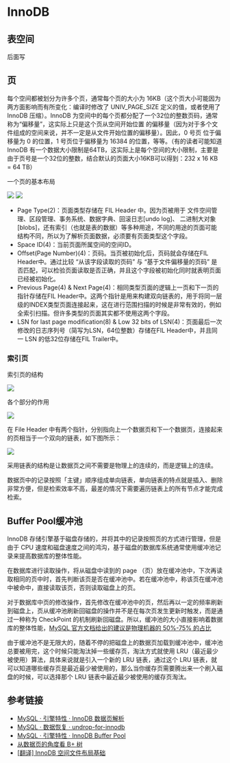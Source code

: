 # InnoDB

## 表空间
后面写

## 页

每个空间都被划分为许多个页，通常每个页的大小为 16KB（这个页大小可能因为两方面影响而有所变化：编译时修改了 UNIV_PAGE_SIZE 定义的值，或者使用了 InnoDB 压缩）。InnoDB 为空间中的每个页都分配了一个32位的整数页码，通常称为“偏移量”，这实际上只是这个页从空间开始位置 的偏移量（因为对于多个文件组成的空间来说，并不一定是从文件开始位置的偏移量）。因此，0 号页 位于偏移量为 0 的位置，1 号页位于偏移量为 16384 的位置，等等。（有的读者可能知道 InnoDB 有一个数据大小限制是64TB，这实际上是每个空间的大小限制，主要是由于页号是一个32位的整数，结合默认的页面大小16KB可以得到：232 x 16 KB = 64 TB）

一个页的基本布局

![](http://d.jcole.us/blog/files/innodb/20130103/72dpi/Basic_Page_Overview.png)
![](http://d.jcole.us/blog/files/innodb/20130103/72dpi/FIL_Header_and_Trailer.png)

- Page Type(2)：页面类型存储在 FIL Header 中。因为页被用于 文件空间管理、区段管理、事务系统、数据字典、回滚日志[undo log]、 二进制大对象[blobs]，还有索引（也就是表的数据）等多种用途，不同的用途的页面可能结构不同，所以为了解析页面数据，必须要有页面类型这个字段。
- Space ID(4)：当前页面所属空间的空间ID。
- Offset(Page Number)(4)：页码。当页被初始化后，页码就会存储在FIL Header中。通过比较 “从该字段读取的页码” 与 “基于文件偏移量的页码” 是否匹配，可以检验页面读取是否正确，并且这个字段被初始化同时就表明页面已经被初始化。
- Previous Page(4) & Next Page(4)：相同类型页面的逻辑上一页和下一页的指针存储在FIL Header中。这两个指针是用来构建双向链表的，用于将同一层级的INDEX类型页面连接起来，这在进行范围扫描的时候是非常有效的，例如全索引扫描。但许多类型的页面其实都不使用这两个字段。
- LSN for last page modification(8) & Low 32 bits of LSN(4)：页面最后一次修改的日志序列号（简写为LSN，64位整数）存储在FIL Header中，并且同一 LSN 的低32位存储在FIL Trailer中。


### 索引页
索引页的结构

![](https://cdn.xiaolincoding.com//mysql/other/243b1466779a9e107ae3ef0155604a17.png)



各个部分的作用

![](https://cdn.xiaolincoding.com//mysql/other/fabd6dadd61a0aa342d7107213955a72.png)

在 File Header 中有两个指针，分别指向上一个数据页和下一个数据页，连接起来的页相当于一个双向的链表，如下图所示：

![](https://cdn.xiaolincoding.com//mysql/other/557d17e05ce90f18591c2305871af665.png)

采用链表的结构是让数据页之间不需要是物理上的连续的，而是逻辑上的连续。

数据页中的记录按照「主键」顺序组成单向链表，单向链表的特点就是插入、删除非常方便，但是检索效率不高，最差的情况下需要遍历链表上的所有节点才能完成检索。

## Buffer Pool缓冲池
InnoDB 存储引擎基于磁盘存储的，并将其中的记录按照页的方式进行管理，但是由于 CPU 速度和磁盘速度之间的鸿沟，基于磁盘的数据库系统通常使用缓冲池记录来提高数据库的整体性能。

在数据库进行读取操作，将从磁盘中读到的 page （页）放在缓冲池中，下次再读取相同的页中时，首先判断该页是否在缓冲池中。若在缓冲池中，称该页在缓冲池中被命中，直接读取该页，否则读取磁盘上的页。

对于数据库中页的修改操作，首先修改在缓冲池中的页，然后再以一定的频率刷新到磁盘上，页从缓冲池刷新回磁盘的操作并不是在每次页发生更新时触发，而是通过一种称为 CheckPoint 的机制刷新回磁盘。所以，缓冲池的大小直接影响着数据库的整体性能，[MySQL 官方文档给出的建议是物理机器的 50%-75% 的占比](https://dev.mysql.com/doc/refman/8.0/en/memory-use.html)

由于缓冲池不是无限大的，随着不停的把磁盘上的数据页加载到缓冲池中，缓冲池总要被用完，这个时候只能淘汰掉一些缓存页，淘汰方式就使用 LRU（最近最少被使用）算法，具体来说就是引入一个新的 LRU 链表，通过这个 LRU 链表，就可以知道哪些缓存页是最近最少被使用的，那么当你缓存页需要腾出来一个刷入磁盘的时候，可以选择那个 LRU 链表中最近最少被使用的缓存页淘汰。


## 参考链接
- [MySQL · 引擎特性 · InnoDB 数据页解析](http://mysql.taobao.org/monthly/2018/04/03/)
- [MySQL · 数据恢复 · undrop-for-innodb](http://mysql.taobao.org/monthly/2017/11/01/)
- [MySQL · 引擎特性 · InnoDB Buffer Pool](http://mysql.taobao.org/monthly/2017/05/01/)
- [从数据页的角度看 B+ 树](https://www.xiaolincoding.com/mysql/index/page.html#innodb-%E6%98%AF%E5%A6%82%E4%BD%95%E5%AD%98%E5%82%A8%E6%95%B0%E6%8D%AE%E7%9A%84)
- [[翻译] InnoDB 空间文件布局基础](https://juejin.cn/post/6985888702568333343)

